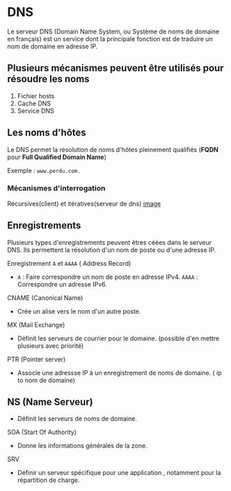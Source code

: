 # DNS

Le serveur DNS (Domain Name System, ou Système de noms de domaine en français) est un service dont la principale fonction est de traduire un nom de domaine en adresse IP.

## Plusieurs mécanismes peuvent être utilisés pour résoudre les noms

1. Fichier hosts
2. Cache DNS
3. Service DNS

## Les noms d'hôtes

Le DNS permet la résolution de noms d'hôtes pleinement qualifiés (**FQDN** pour **Full Qualified Domain Name**)

Exemple : `www.perdu.com.` 

### Mécanismes d'interrogation

Récursives(client) et itératives(serveur de dns) [image](https://www.omnisecu.com/images/tcpip/recursive-iterative-dns-query.jpg?ezimgfmt=ngcb3/notWebP)


## Enregistrements 

Plusieurs types d'enregistrements peuvent êtres céées dans le serveur DNS. Ils permettent la résolution d'un nom de poste ou d'une adresse IP.

Enregistrement `A` et `AAAA` ( Address Record)
     
  - `A` : Faire correspondre un nom de poste en adresse IPv4. `AAAA` : Correspondre un adresse IPv6.
  
CNAME (Canonical Name)
     
  - Crée un alise vers le nom d'un autre poste.
  
MX (Mail Exchange) 
     
  - Définit les serveurs de courrier pour le domaine. (possible d'en mettre plusieurs avec priorité)

PTR (Pointer server)

  - Associe une adressse IP à un enregistrement de noms de domaine. ( ip to nom de domaine)

NS (Name Serveur)
- 
  - Définit les serveurs de noms de domaine.
  
  SOA (Start Of Authority)
  
  - Donne les informations générales de la zone.
  
  SRV
  
  - Définir un serveur spécifique pour une application , notamment pour la répartition de charge.
